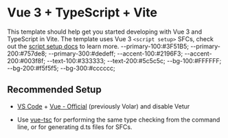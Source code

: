 # Vue 3 + TypeScript + Vite

This template should help get you started developing with Vue 3 and TypeScript in Vite. The template uses Vue 3 `<script setup>` SFCs, check out the [script setup docs](https://v3.vuejs.org/api/sfc-script-setup.html#sfc-script-setup) to learn more.
--primary-100:#3F51B5; 
--primary-200:#757de8;
--primary-300:#dedeff;
--accent-100:#2196F3;
--accent-200:#003f8f;
--text-100:#333333;
--text-200:#5c5c5c;
--bg-100:#FFFFFF;
--bg-200:#f5f5f5;
--bg-300:#cccccc;
## Recommended Setup

- [VS Code](https://code.visualstudio.com/) + [Vue - Official](https://marketplace.visualstudio.com/items?itemName=Vue.volar) (previously Volar) and disable Vetur

- Use [vue-tsc](https://github.com/vuejs/language-tools/tree/master/packages/tsc) for performing the same type checking from the command line, or for generating d.ts files for SFCs.


      